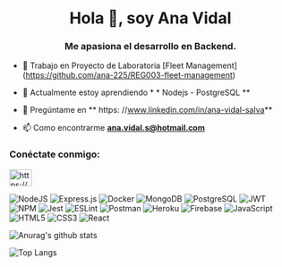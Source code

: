 <h1 align = "center"> Hola 👋, soy Ana Vidal </h1>
<h3 align = "center"> Me apasiona el desarrollo en Backend. </h3>


- 🔭 Trabajo en Proyecto de Laboratoria [Fleet Management] (https://github.com/ana-225/REG003-fleet-management)

- 🌱 Actualmente estoy aprendiendo * * Nodejs - PostgreSQL **

- 💬 Pregúntame en ** https: //www.linkedin.com/in/ana-vidal-salva**

- 📫 Como encontrarme **ana.vidal.s@hotmail.com**

<h3 align = "left"> Conéctate conmigo: </h3>
<p align = "left">
<a href="https://linkedin.com/in/https://www.linkedin.com/in/ana-vidal-salva" target="blank"> <img align = "center" src = "https : //raw.githubusercontent.com/rahuldkjain/github-profile-readme-generator/master/src/images/icons/Social/linked-in-alt.svg "alt =" https://www.linkedin.com/ in / ana-vidal-salva "height =" 30 "width =" 40 "/> </a>
</p>

![NodeJS](https://img.shields.io/badge/node.js-6DA55F?style=for-the-badge&logo=node.js&logoColor=white)
![Express.js](https://img.shields.io/badge/express.js-%23404d59.svg?style=for-the-badge&logo=express&logoColor=%2361DAFB)
![Docker](https://img.shields.io/badge/docker-%230db7ed.svg?style=for-the-badge&logo=docker&logoColor=white)
![MongoDB](https://img.shields.io/badge/MongoDB-%234ea94b.svg?style=for-the-badge&logo=mongodb&logoColor=white)
![PostgreSQL](https://img.shields.io/badge/postgres-%23316192.svg?style=for-the-badge&logo=postgresql&logoColor=white)
![JWT](https://img.shields.io/badge/JWT-black?style=for-the-badge&logo=JSON%20web%20tokens)
![NPM](https://img.shields.io/badge/NPM-%23000000.svg?style=for-the-badge&logo=npm&logoColor=white)
![Jest](https://img.shields.io/badge/-jest-%23C21325?style=for-the-badge&logo=jest&logoColor=white)
![ESLint](https://img.shields.io/badge/ESLint-4B3263?style=for-the-badge&logo=eslint&logoColor=white)
![Postman](https://img.shields.io/badge/Postman-FF6C37?style=for-the-badge&logo=postman&logoColor=white)
![Heroku](https://img.shields.io/badge/heroku-%23430098.svg?style=for-the-badge&logo=heroku&logoColor=white)
![Firebase](https://img.shields.io/badge/firebase-%23039BE5.svg?style=for-the-badge&logo=firebase)
![JavaScript](https://img.shields.io/badge/javascript-%23323330.svg?style=for-the-badge&logo=javascript&logoColor=%23F7DF1E)
![HTML5](https://img.shields.io/badge/html5-%23E34F26.svg?style=for-the-badge&logo=html5&logoColor=white)
![CSS3](https://img.shields.io/badge/css3-%231572B6.svg?style=for-the-badge&logo=css3&logoColor=white)
![React](https://img.shields.io/badge/react-%2320232a.svg?style=for-the-badge&logo=react&logoColor=%2361DAFB)


![Anurag's github stats](https://github-readme-stats.vercel.app/api?username=ana-225&theme=midnight-purple&show_icons=true)

![Top Langs](https://github-readme-stats.vercel.app/api/top-langs/?username=NellyGonzalezB&theme=radical)








